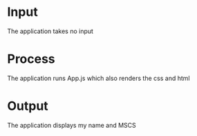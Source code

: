 #  Input
The application takes no input

#  Process
The application runs App.js which also renders the css and html

#  Output
The application displays my name and MSCS